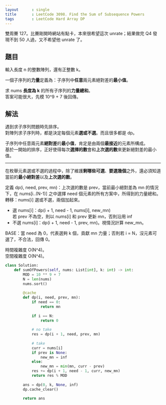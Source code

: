 ```yaml
---
layout      : single
title       : LeetCode 3098. Find the Sum of Subsequence Powers
tags        : LeetCode Hard Array DP
---
```

雙周賽 127。比賽剛開時網站有點卡，本來很希望這次 unrate；結果做完 Q4 發現不到 50 人過，又不希望他 unrate 了。  

## 題目

輸入長度 n 的整數陣列，還有正整數 k。  

一個子序列的**力量**定義為：子序列中**任意**兩元素絕對差的**最小值**。  

求 nums **長度為 k** 的所有子序列的**力量總和**。  
答案可能很大，先模 10^9 + 7 後回傳。  

## 解法

遇到求子序列問題時先排序。  
對陣列求子序列時，都是決定每個元素**選或不選**。而且很多都是 dp。  

子序列中任意兩元素**絕對差**的**最小值**，肯定是由兩個**最接近**的元素所構成。  
基於一開始的排序，正好使得每次**選擇的數**會和**上次選的數**來更新絕對差的最小值。  

---

在枚舉元素選或不選的過程中，除了維護**剩哪些可選**、**要選幾個**之外，還必須知道當前的**最小絕對差**以及**上次選的數**。  

定義 dp(i, need, prev, mn)：上次選的數是 prev，當前最小絕對差為 mn 的情況下，在 nums[i..(N-1)] 之中選擇 need 個元素的所有方案中，所得到的力量總和。  
轉移：nums[i] 選或不選，兩個加起來。  

- 選 nums[i]：dp(i + 1, need - 1, nums[i], new_mn)  
    若 prev 不為空，則以 nums[i] 和 prev 更新 mn，否則沿用 inf  
- 不選 nums[i]：dp(i + 1, need - 1, prev, mn)。視情況計算 new_mn。  

BASE：當 need 為 0，代表選夠 k 個，貢獻 mn 力量；否則若 i = N，沒元素可選了，不合法，回傳 0。  

時間複雜度 O(N^4)。  
空間複雜度 O(N^4)。  

```python
class Solution:
    def sumOfPowers(self, nums: List[int], k: int) -> int:
        MOD = 10 ** 9 + 7
        N = len(nums)
        nums.sort()
        
        @cache
        def dp(i, need, prev, mn):
            if need == 0:
                return mn
            
            if i == N:
                return 0
            
            # no take
            res = dp(i + 1, need, prev, mn)
            
            # take
            curr = nums[i]
            if prev is None:
                new_mn = inf
            else:
                new_mn = min(mn, curr - prev)
            res += dp(i + 1, need - 1, curr, new_mn)
            return res % MOD
            
        ans = dp(0, k, None, inf)
        dp.cache_clear()
        
        return ans
```
